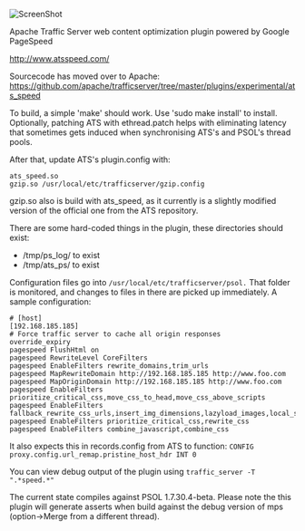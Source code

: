 ![ScreenShot](http://www.atsspeed.com/images/xATSSPEED_logo_plusshout_728x91.png.pagespeed.ic.8mRpu2PXS0.png
)

Apache Traffic Server web content optimization plugin powered by Google PageSpeed

http://www.atsspeed.com/

Sourcecode has moved over to Apache:
https://github.com/apache/trafficserver/tree/master/plugins/experimental/ats_speed

To build, a simple 'make' should work. Use 'sudo make install' to install.
Optionally, patching ATS with ethread.patch helps with eliminating latency that 
sometimes gets induced when synchronising ATS's and PSOL's thread pools.

After that, update ATS's plugin.config with:
```
ats_speed.so                                                                                 
gzip.so /usr/local/etc/trafficserver/gzip.config  
````
gzip.so also is build with ats_speed, as it currently is a slightly
modified version of the official one from the ATS repository.

There are some hard-coded things in the plugin, these directories should exist:
- /tmp/ps_log/ to exist
- /tmp/ats_ps/ to exist

Configuration files go into `/usr/local/etc/trafficserver/psol.`
That folder is monitored, and changes to files in there are picked
up immediately. A sample configuration:

```
# [host]
[192.168.185.185]
# Force traffic server to cache all origin responses
override_expiry
pagespeed FlushHtml on
pagespeed RewriteLevel CoreFilters
pagespeed EnableFilters rewrite_domains,trim_urls
pagespeed MapRewriteDomain http://192.168.185.185 http://www.foo.com
pagespeed MapOriginDomain http://192.168.185.185 http://www.foo.com
pagespeed EnableFilters prioritize_critical_css,move_css_to_head,move_css_above_scripts
pagespeed EnableFilters fallback_rewrite_css_urls,insert_img_dimensions,lazyload_images,local_storage_cache
pagespeed EnableFilters prioritize_critical_css,rewrite_css
pagespeed EnableFilters combine_javascript,combine_css
```

It also expects this in records.config from ATS to function:
`CONFIG proxy.config.url_remap.pristine_host_hdr INT 0`

You can view debug output of the plugin using `traffic_server -T ".*speed.*"`

The current state compiles against PSOL 1.7.30.4-beta.
Please note the this plugin will generate asserts when build against
the debug version of mps (option->Merge from a different thread).

